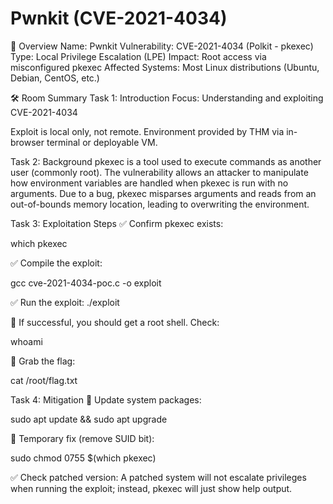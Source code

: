 # Pwnkit (CVE-2021-4034)

🧠 Overview
Name: Pwnkit
Vulnerability: CVE-2021-4034 (Polkit - pkexec)
Type: Local Privilege Escalation (LPE)
Impact: Root access via misconfigured pkexec
Affected Systems: Most Linux distributions (Ubuntu, Debian, CentOS, etc.)

🛠️ Room Summary
Task 1: Introduction
Focus: Understanding and exploiting CVE-2021-4034

Exploit is local only, not remote.
Environment provided by THM via in-browser terminal or deployable VM.

Task 2: Background
pkexec is a tool used to execute commands as another user (commonly root).
The vulnerability allows an attacker to manipulate how environment variables are handled when pkexec is run with no arguments.
Due to a bug, pkexec misparses arguments and reads from an out-of-bounds memory location, leading to overwriting the environment.

Task 3: Exploitation Steps
✅ Confirm pkexec exists:

which pkexec

✅ Compile the exploit:

gcc cve-2021-4034-poc.c -o exploit

✅ Run the exploit:
./exploit

🏁 If successful, you should get a root shell. Check:

whoami

🔐 Grab the flag:

cat /root/flag.txt

Task 4: Mitigation
🔧 Update system packages:

sudo apt update && sudo apt upgrade

🛑 Temporary fix (remove SUID bit):

sudo chmod 0755 $(which pkexec)

✅ Check patched version:
A patched system will not escalate privileges when running the exploit; instead, pkexec will just show help output.